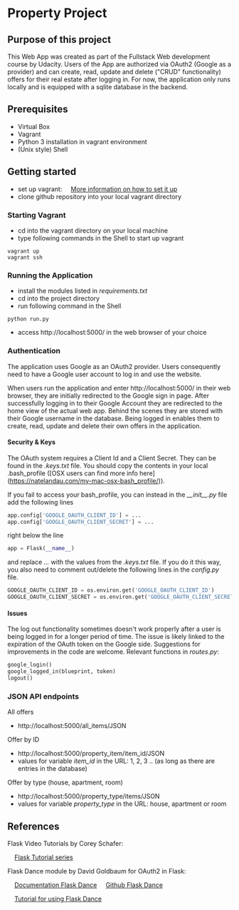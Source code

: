 # Property Project

## Purpose of this project

This Web App was created as part of the Fullstack Web development course by Udacity. Users of the App 
are authorized via OAuth2 (Google as a provider) and can create, read, update and delete ("CRUD" functionality)
offers for their real estate after logging in. For now, the application only runs locally and is equipped 
with a sqlite database in the backend.

## Prerequisites
* Virtual Box 
* Vagrant
* Python 3 installation in vagrant environment
* (Unix style) Shell

## Getting started

[comment]: <> (Verlinkung?)
* set up vagrant: 
&nbsp;&nbsp;&nbsp;&nbsp;[More information on how to set it up](https://medium.com/@JohnFoderaro/how-to-set-up-a-local-linux-environment-with-vagrant-163f0ba4da77)
* clone github repository into your local vagrant directory

### Starting Vagrant

* cd into the vagrant directory on your local machine
* type following commands in the Shell to start up vagrant

```console
vagrant up
vagrant ssh
```

### Running the Application
    
[comment]: <> (Python version?)

* install the modules listed in *requirements.txt*
* cd into the project directory
* run following command in the Shell

```console
python run.py
```

* access http://localhost:5000/ in the web browser of your choice

### Authentication

The application uses Google as an OAuth2 provider. Users consequently need to have a Google user 
account to log in and use the website. 

When users run the application and enter http://localhost:5000/ 
in their web browser, they are initially redirected to the Google sign in page. 
After successfully logging in to their Google Account they are redirected to the home view 
of the actual web app. Behind the scenes they are stored with their Google username in the database. 
Being logged in enables them to create, read, update and delete their own 
offers in the application.

####  Security & Keys

The OAuth system requires a Client Id and a Client Secret. They can be found in the *.keys.txt* file.
You should copy the contents in your local .bash_profile ([OSX users can find more info here]
(https://natelandau.com/my-mac-osx-bash_profile/)).

If you fail to access your bash_profile, you can instead in the *\_\_init\_\_.py* file add the following lines 

```python
app.config['GOOGLE_OAUTH_CLIENT_ID'] = ...
app.config['GOOGLE_OAUTH_CLIENT_SECRET'] = ...
```

right below the line

```python
app = Flask(__name__)
```

and replace *...* with the values from the *.keys.txt* file. If you do it this way, you also need to 
comment out/delete the following lines in the *config.py* file.

```python
GOOGLE_OAUTH_CLIENT_ID = os.environ.get('GOOGLE_OAUTH_CLIENT_ID')
GOOGLE_OAUTH_CLIENT_SECRET = os.environ.get('GOOGLE_OAUTH_CLIENT_SECRET') 
```

#### Issues

The log out functionality sometimes doesn't work properly after a user is being logged in for a 
longer period of time. The issue is likely linked to the expiration of the OAuth token on the Google 
side. Suggestions for improvements in the code are welcome. Relevant functions in *routes.py*: 

```python
google_login()
google_logged_in(blueprint, token)
logout()
```

### JSON API endpoints

All offers

* http://localhost:5000/all_items/JSON

Offer by ID

* http://localhost:5000/property_item/item_id/JSON
* values for variable *item_id* in the URL: 1, 2, 3 .. (as long as there are entries in the database)

Offer by type (house, apartment, room)

* http://localhost:5000/property_type/items/JSON
* values for variable *property_type* in the URL: house, apartment or room



## References

Flask Video Tutorials by Corey Schafer:

&nbsp;&nbsp;&nbsp;&nbsp;[Flask Tutorial series](https://www.youtube.com/watch?v=MwZwr5Tvyxo&list=PL-osiE80TeTs4UjLw5MM6OjgkjFeUxCYH)

Flask Dance module by David Goldbaum for OAuth2 in Flask:

&nbsp;&nbsp;&nbsp;&nbsp;[Documentation Flask Dance](https://flask-dance.readthedocs.io/en/latest/)
&nbsp;&nbsp;&nbsp;&nbsp;[Github Flask Dance](https://github.com/singingwolfboy/flask-dance)

&nbsp;&nbsp;&nbsp;&nbsp;[Tutorial for using Flask Dance](https://www.youtube.com/watch?v=MiHVTHzIgyE)

